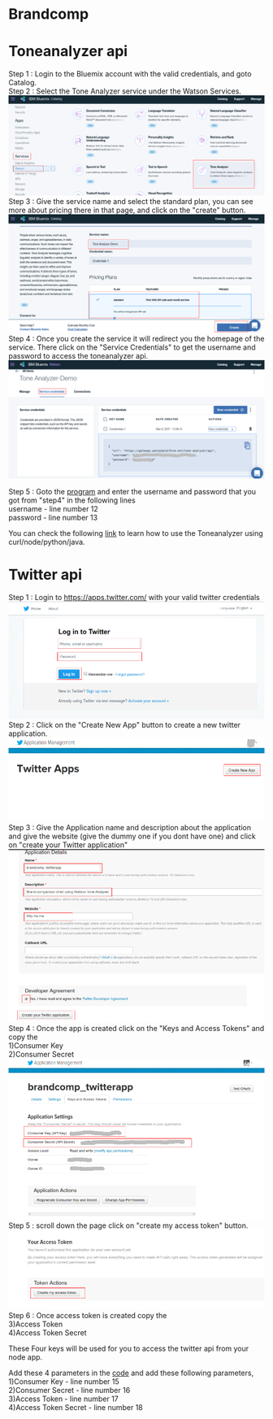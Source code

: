 # Brandcomp


# Toneanalyzer api

Step 1 : Login to the Bluemix account with the valid credentials, and goto Catalog.<br>
Step 2 : Select the Tone Analyzer service under the Watson Services.
![alt-tag](https://github.com/shyampurk/brandcomp/blob/master/screenshots/ToneAnalyzer/b_1.png)
Step 3 : Give the service name and select the standard plan, you can see more about pricing there in that page, and click on the "create" button.
![alt-tag](https://github.com/shyampurk/brandcomp/blob/master/screenshots/ToneAnalyzer/b_2.png)
Step 4 : Once you create the service it will redirect you the homepage of the service. There click on the "Service Credentials" to get the username and password to access the toneanalyzer api.
![alt-tag](https://github.com/shyampurk/brandcomp/blob/master/screenshots/ToneAnalyzer/b_3.png)

Step 5 : Goto the [program](https://github.com/shyampurk/brandcomp/blob/master/Block/main.js) and enter the username and password that you got from "step4" in the following lines<br>
	username - line number 12 <br>
	password - line number 13 <br>
	
You can check the following [link](https://www.ibm.com/watson/developercloud/tone-analyzer/api/v3/) to learn how to use the Toneanalyzer using curl/node/python/java.


# Twitter api

Step 1 : Login to https://apps.twitter.com/ with your valid twitter credentials
![alt-tag](https://github.com/shyampurk/brandcomp/blob/master/screenshots/Twitter/t_1.png)
Step 2 : Click on the "Create New App" button to create a new twitter application.
![alt-tag](https://github.com/shyampurk/brandcomp/blob/master/screenshots/Twitter/t_2.png)
Step 3 : Give the Application name and description about the application and give the website (give the dummy one if you dont have one) and click on "create your Twitter application"
![alt-tag](https://github.com/shyampurk/brandcomp/blob/master/screenshots/Twitter/t_4.png)
Step 4 : Once the app is created click on the "Keys and Access Tokens" and copy the <br>
	1)Consumer Key <br>
	2)Consumer Secret <br>
![alt-tag](https://github.com/shyampurk/brandcomp/blob/master/screenshots/Twitter/t_5.png)	
Step 5 : scroll down the page click on "create my access token" button.
![alt-tag](https://github.com/shyampurk/brandcomp/blob/master/screenshots/Twitter/t_7.png)
Step 6 : Once access token is created copy the <br>
	3)Access Token <br>
	4)Access Token Secret <br>

These Four keys will be used for you to access the twitter api from your node app.

Add these 4 parameters in the [code](https://github.com/shyampurk/brandcomp/blob/master/App/routes/index.js)
and add these following parameters,<br>
 	1)Consumer Key  - line number 15 <br>
	2)Consumer Secret  - line number 16 <br>
	3)Access Token  - line number 17 <br>
	4)Access Token Secret  - line number 18 <br>	


